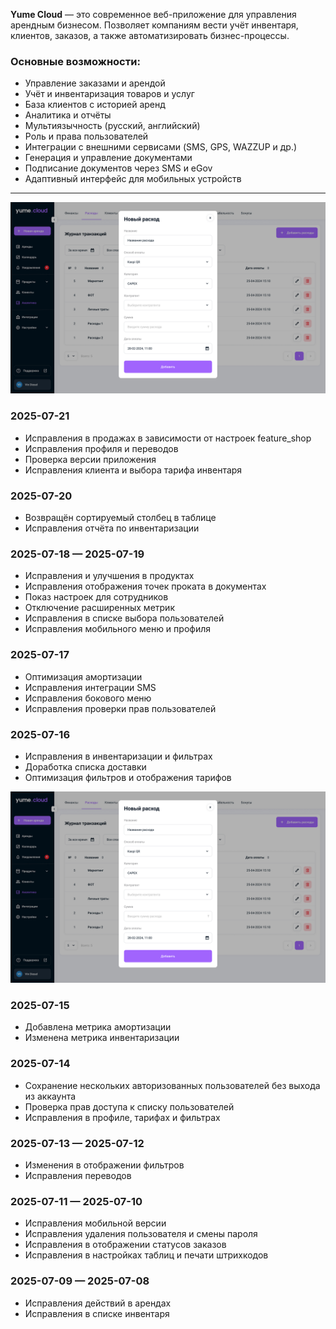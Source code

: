 **Yume Cloud** — это современное веб-приложение для управления арендным бизнесом. Позволяет компаниям вести учёт инвентаря, клиентов, заказов, а также автоматизировать бизнес-процессы.

### Основные возможности:
- Управление заказами и арендой
- Учёт и инвентаризация товаров и услуг
- База клиентов с историей аренд
- Аналитика и отчёты
- Мультиязычность (русский, английский)
- Роль и права пользователей
- Интеграции с внешними сервисами (SMS, GPS, WAZZUP и др.)
- Генерация и управление документами
- Подписание документов через SMS и eGov
- Адаптивный интерфейс для мобильных устройств

---
![ФОТО](https://raw.githubusercontent.com/yume-cloud/documentation/main/media/category-1.0.0.jpg)

### 2025-07-21
- Исправления в продажах в зависимости от настроек feature_shop
- Исправления профиля и переводов
- Проверка версии приложения
- Исправления клиента и выбора тарифа инвентаря

### 2025-07-20
- Возвращён сортируемый столбец в таблице
- Исправления отчёта по инвентаризации

### 2025-07-18 — 2025-07-19
- Исправления и улучшения в продуктах
- Исправления отображения точек проката в документах
- Показ настроек для сотрудников
- Отключение расширенных метрик
- Исправления в списке выбора пользователей
- Исправления мобильного меню и профиля

### 2025-07-17
- Оптимизация амортизации
- Исправления интеграции SMS
- Исправления бокового меню
- Исправления проверки прав пользователей

### 2025-07-16
- Исправления в инвентаризации и фильтрах
- Доработка списка доставки
- Оптимизация фильтров и отображения тарифов

![ФОТО](https://raw.githubusercontent.com/yume-cloud/documentation/main/media/category-1.0.0.jpg)
### 2025-07-15
- Добавлена метрика амортизации
- Изменена метрика инвентаризации

### 2025-07-14
- Сохранение нескольких авторизованных пользователей без выхода из аккаунта
- Проверка прав доступа к списку пользователей
- Исправления в профиле, тарифах и фильтрах

### 2025-07-13 — 2025-07-12
- Изменения в отображении фильтров
- Исправления переводов

### 2025-07-11 — 2025-07-10
- Исправления мобильной версии
- Исправления удаления пользователя и смены пароля
- Исправления в отображении статусов заказов
- Исправления в настройках таблиц и печати штрихкодов

### 2025-07-09 — 2025-07-08
- Исправления действий в арендах
- Исправления в списке инвентаря